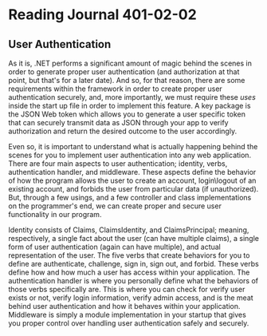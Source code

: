 # Reading Journal 401-02-02

## User Authentication

As it is, .NET performs a significant amount of magic behind the scenes in order to generate proper user authentication \(and authorization at that point, but that's for a later date\).  And so, for that reason, there are some requirements within the framework in order to create proper user authentication securely, and, more importantly, we must require these *uses* inside the start up file in order to implement this feature.  A key package is the JSON Web token which allows you to generate a user specific token that can securely transmit data as JSON through your app to verify authorization and return the desired outcome to the user accordingly.

Even so, it is important to understand what is actually happening behind the scenes for you to implement user authentication into any web application.  There are four main aspects to user authentication; identity, verbs, authentication handler, and middleware.  These aspects define the behavior of how the program allows the user to create an account, login\logout of an existing account, and forbids the user from particular data \(if unauthorized\).  But, through a few usings, and a few controller and class implementations on the programmer's end, we can create proper and secure user functionality in our program.

Identity consists of Claims, ClaimsIdentity, and ClaimsPrincipal; meaning, respectively, a single fact about the user \(can have multiple claims\), a single form of user authentication \(again can have multiple\), and actual representation of the user.  The five verbs that create behaviors for you to define are authenticate, challenge, sign in, sign out, and forbid.  These verbs define how and how much a user has access within your application.  The authentication handler is where you personally define what the behaviors of those verbs specifically are.  This is where you can check for verify user exists or not, verify login information, verify admin access, and is the meat behind user authentication and how it behaves within your application.  Middleware is simply a module implementation in your startup that gives you proper control over handling user authentication safely and securely.